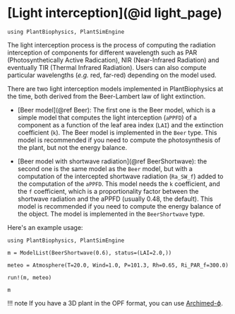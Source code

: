 # [Light interception](@id light_page)

```@setup usepkg
using PlantBiophysics, PlantSimEngine
```

The light interception process is the process of computing the radiation interception of components for different wavelength such as PAR (Photosynthetically Active Radication), NIR (Near-Infrared Radiation) and eventually TIR (Thermal Infrared Radiation). Users can also compute particular wavelengths (*e.g.* red, far-red) depending on the model used.

There are two light interception models implemented in PlantBiophysics at the time, both derived from the Beer-Lambert law of light extinction. 

- [Beer model](@ref Beer): The first one is the Beer model, which is a simple model that computes the light interception (`aPPFD`) of a component as a function of the leaf area index (`LAI`) and the extinction coefficient (`k`). The Beer model is implemented in the `Beer` type. This model is recommended if you need to compute the photosynthesis of the plant, but not the energy balance.

- [Beer model with shortwave radiation](@ref BeerShortwave): the second one is the same model as the `Beer` model, but with a computation of the intercepted shortwave radiation (`Ra_SW_f`) added to the computation of the `aPPFD`. This model needs the `k` coefficient, and the `f` coefficient, which is a proportionality factor between the shortwave radiation and the aPPFD (usually 0.48, the default).
This model is recommended if you need to compute the energy balance of the object. The model is implemented in the `BeerShortwave` type.

Here's an example usage:

```@example usepkg
using PlantBiophysics, PlantSimEngine

m = ModelList(BeerShortwave(0.6), status=(LAI=2.0,))

meteo = Atmosphere(T=20.0, Wind=1.0, P=101.3, Rh=0.65, Ri_PAR_f=300.0)

run!(m, meteo)

m
```

!!! note
    If you have a 3D plant in the OPF format, you can use [Archimed-ϕ](https://archimed-platform.github.io/archimed-phys-user-doc/).
